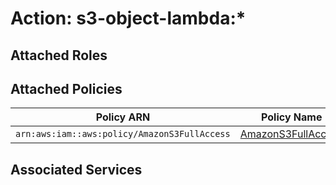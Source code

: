 # Action: s3-object-lambda:*

## Attached Roles

## Attached Policies

| Policy ARN | Policy Name |
|------------|-------------|
| `arn:aws:iam::aws:policy/AmazonS3FullAccess` | [AmazonS3FullAccess](../policies.md#amazons3fullaccess) |

## Associated Services

